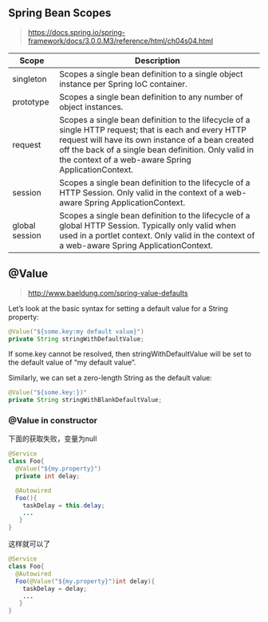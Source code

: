 
## Spring Bean Scopes
> https://docs.spring.io/spring-framework/docs/3.0.0.M3/reference/html/ch04s04.html

|Scope|Description|
|--|--|
|singleton|Scopes a single bean definition to a single object instance per Spring IoC container.|	
|prototype|Scopes a single bean definition to any number of object instances.|
|request|Scopes a single bean definition to the lifecycle of a single HTTP request; that is each and every HTTP request will have its own instance of a bean created off the back of a single bean definition. Only valid in the context of a web-aware Spring ApplicationContext.|
|session|Scopes a single bean definition to the lifecycle of a HTTP Session. Only valid in the context of a web-aware Spring ApplicationContext.|
|global session|Scopes a single bean definition to the lifecycle of a global HTTP Session. Typically only valid when used in a portlet context. Only valid in the context of a web-aware Spring ApplicationContext.|

## @Value

> http://www.baeldung.com/spring-value-defaults

Let’s look at the basic syntax for setting a default value for a String property:
```java
@Value("${some.key:my default value}")
private String stringWithDefaultValue;
```
If some.key cannot be resolved, then stringWithDefaultValue will be set to the default value of “my default value”.

Similarly, we can set a zero-length String as the default value:
```java
@Value("${some.key:})"
private String stringWithBlankDefaultValue;
```

### @Value in constructor
下面的获取失败，变量为null
```java
@Service
class Foo{
  @Value("${my.property}")
  private int delay;

  @Autowired
  Foo(){
    taskDelay = this.delay;
    ...
   }
}
```
这样就可以了
```java
@Service
class Foo{
  @Autowired
  Foo(@Value("${my.property}")int delay){
    taskDelay = delay;
    ...
   }
}
```



















